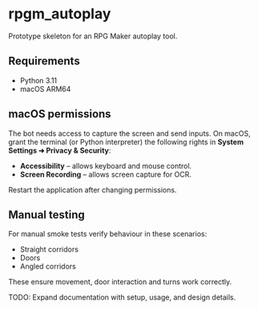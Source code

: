 # rpgm_autoplay

Prototype skeleton for an RPG Maker autoplay tool.

## Requirements

- Python 3.11
- macOS ARM64

## macOS permissions

The bot needs access to capture the screen and send inputs. On macOS, grant the
terminal (or Python interpreter) the following rights in
**System Settings ➜ Privacy & Security**:

- **Accessibility** – allows keyboard and mouse control.
- **Screen Recording** – allows screen capture for OCR.

Restart the application after changing permissions.

## Manual testing

For manual smoke tests verify behaviour in these scenarios:

- Straight corridors
- Doors
- Angled corridors

These ensure movement, door interaction and turns work correctly.

TODO: Expand documentation with setup, usage, and design details.
